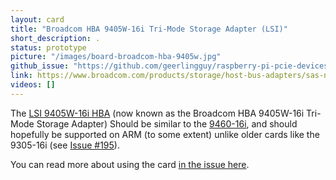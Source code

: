 ```yaml
---
layout: card
title: "Broadcom HBA 9405W-16i Tri-Mode Storage Adapter (LSI)"
short_description: .
status: prototype
picture: "/images/board-broadcom-hba-9405w.jpg"
github_issue: "https://github.com/geerlingguy/raspberry-pi-pcie-devices/issues/196"
link: https://www.broadcom.com/products/storage/host-bus-adapters/sas-nvme-9405w-16i
videos: []
---
```

The [LSI 9405W-16i HBA](https://amzn.to/3srcZOh) (now known as the Broadcom HBA 9405W-16i Tri-Mode Storage Adapter) Should be similar to the [9460-16i](https://github.com/geerlingguy/raspberry-pi-pcie-devices/issues/72), and should hopefully be supported on ARM (to some extent) unlike older cards like the 9305-16i (see [Issue #195](https://github.com/geerlingguy/raspberry-pi-pcie-devices/issues/195)).

You can read more about using the card [in the issue here](https://github.com/geerlingguy/raspberry-pi-pcie-devices/issues/196). 
